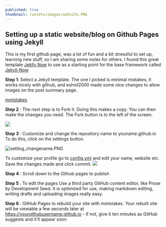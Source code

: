 ```yaml
---
published: true
thumbnail: /assets/images/website.PNG
---
```

## Setting up a static website/blog on Github Pages using Jekyll

This is my first github page, was a lot of fun and a bit stressful to set up, learning new stuff, so I am sharing some notes for others. I found this great template [Jeklly Now](https://github.com/mmistakes/mm-github-pages-starter) to use as a starting point for the base framework called [Jekyll-Now](https://github.com/barryclark/jekyll-now)

**Step 1**: Select a  Jekyll template. The one I picked is minimal mistakes, it works nicely with github, and eshnil2000 made some nice changes to allow images on the post summary page.

[mmistakes](https://github.com/eshnil2000/mm-github-pages-starter)

**Step 2** : The next step is to Fork it. Doing this makes a copy. You can then make the changes you need. The Fork button is to the left of the screen.

![]({{site.baseurl}}/assets/images/fork2_pointer.png)


**Step 3** : Customize and change the repository name to youname.github.io To do this, click on the settings button. 
         
![setting_changename.PNG]({{site.baseurl}}/assets/images/setting_changename.PNG)

To customize your profile go to [config.yml](https://github.com/eshanis/eshanis.github.io/blob/master/_config.yml) and edit your name, website etc. Save the changes made and click commit. 
![]({{site.baseurl}}//assets/images/setting_changename.PNG)

**Step 4** : Scroll down to the Github pages to publish
        
**Step 5** : To edit the pages Use a third party GitHub content editor, like Prose by Development Seed. It is optimized for use, making markdown editing, writing drafts and uploading images really easy.   
          
**Step 6** : GitHub Pages to rebuild your site with mmistakes. Your rebuilt site will be viewable a few seconds later at https://yourgithubusername.github.io - if not, give it ten minutes as GitHub suggests and it'll appear soon
